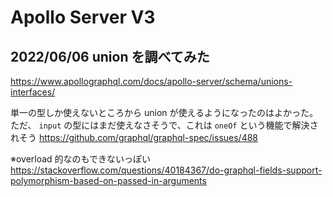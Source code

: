 # Apollo Server V3

## 2022/06/06 union を調べてみた

https://www.apollographql.com/docs/apollo-server/schema/unions-interfaces/

単一の型しか使えないところから union が使えるようになったのはよかった。
ただ、 `input` の型にはまだ使えなさそうで、これは `oneOf` という機能で解決されそう
https://github.com/graphql/graphql-spec/issues/488

※overload 的なのもできないっぽい
https://stackoverflow.com/questions/40184367/do-graphql-fields-support-polymorphism-based-on-passed-in-arguments

